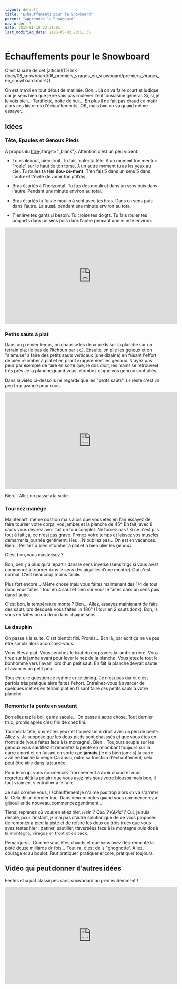 ```yaml
---
layout: default
title: "Échauffements pour le Snowboard"
parent: "Apprendre le Snowboard"
nav_order: 7
date: 2015-01-18 23:38:01
last_modified_date: 2020-05-02 23:51:35
---
```


# Échauffements pour le Snowboard

C'est la suite de cet [article]({%link docs/08_snowboard/06_premiers_virages_en_snowboard/premiers_virages_en_snowboard.md%}).

On est mardi en tout début de matinée. Bon... Là on va faire court et ludique car je sens bien que je ne vais pas soulever l'enthousiasme général. Si, si, je le vois bien... Tartiflette, boîte de nuit... En plus il ne fait pas chaud ce matin alors ces histoires d'échauffements...OK, mais bon on va quand même essayer...

## Idées

### Tête, Epaules et Genoux Pieds
À propos du [titre](https://youtu.be/57ivuBX1kLU?si=bI3xfPOcipMe5F3O&t=42){:target="_blank"}. Attention c'est un peu violent.

* Tu es debout, bien droit. Tu fais rouler ta tête. À un moment ton menton "roule" sur le haut de ton torse. À un autre moment tu as les yeux au ciel. Tu roules ta tête **dou-ce-ment**. T'en fais 5 dans un sens 5 dans l'autre et t'évite de vomir ton ptit'dej. 

* Bras écartés à l'horizontal. Tu fais des moulinet dans un sens puis dans l'autre. Pendant une minute environ au total.

* Bras écartés tu fais le moulin à vent avec tes bras. Dans un sens puis dans l'autre. Là aussi, pendant une minute environ au total.

* T'enlève tes gants si besoin. Tu croise tes doigts. Tu fais rouler tes poignets dans un sens puis dans l'autre pendant une minute environ.


<div align="center">
<iframe width="560" height="315" src="https://www.youtube.com/embed/FPs_w7J4_mo?si=n3wYzS8HoA30MW7_&amp;start=64" title="YouTube video player" frameborder="0" allow="accelerometer; autoplay; clipboard-write; encrypted-media; gyroscope; picture-in-picture; web-share" referrerpolicy="strict-origin-when-cross-origin" allowfullscreen></iframe>
</div>


### Petits sauts à plat
Dans un premier temps, on chausse les deux pieds sur la planche sur un terrain plat (le bas de Pitchoun par ex.). Ensuite, on plie les genoux et on "s'amuse" à faire des petits sauts verticaux (une dizaine) en faisant l'effort de bien retomber à plat et en pliant exagérément les genoux. N'ayez pas peur par exemple de faire en sorte que, le dos droit, les mains se retrouvent très près de la planche quand vous retombez et que vos genoux sont pliés. 

Dans la vidéo ci-dessous ne regarde que les "petits sauts". Le reste c'est un peu trop avancé pour nous.

<div align="center">
<iframe width="560" height="315" src="https://www.youtube.com/embed/7D6oZnJAFng?si=lA99uWsWuYWAIF8Z&amp;start=28" title="YouTube video player" frameborder="0" allow="accelerometer; autoplay; clipboard-write; encrypted-media; gyroscope; picture-in-picture; web-share" referrerpolicy="strict-origin-when-cross-origin" allowfullscreen></iframe>
</div>

Bien... Allez on passe à la suite.

### Tournez manège
Maintenant, même position mais alors que vous êtes en l'air essayez de faire tourner votre corps, vos jambes et la planche de 45°. En fait, avec 8 sauts vous devriez avoir fait un tour complet. Ne forcez pas ! Si ce n'est pas tout à fait ça, ce n'est pas grave. Prenez votre temps et laissez vos muscles démarrer la journée gentiment. Heu... N'oubliez pas... On est en vacances. Bien... Pensez à bien retomber à plat et à bien plier les genoux. 

C'est bon, vous masterisez ? 

Bon, ben y a plus qu'à repartir dans le sens inverse (sens trigo si vous aviez commencé à tourner dans le sens des aiguilles d'une montre). Oui c'est normal. C'est beaucoup moins facile.

Plus fort encore... Même chose mais vous faites maintenant des 1/4 de tour donc vous faites 1 tour en 4 saut et bien sûr vous le faites dans un sens puis dans l'autre.

C'est bon, la température monte ? Bien... Allez, essayez maintenant de faire des sauts lors desquels vous faites un 180° (1 tour en 2 sauts donx). Bon, là, vous en faites un ou deux dans chaque sens.



### Le dauphin
On passe à la suite. C'est bientôt fini. Promis... Bon là, par écrit ça ne va pas être simple alors accrochez-vous. 

Vous êtes à plat. Vous penchez le haut du corps vers la jambe arrière. Vous tirez sur la jambe avant pour lever le nez de la planche. Vous jetez le tout le bonhomme vers l'avant lors d'un petit saut. En fait la planche devrait sauter et avancer un petit peu. 

Tout est une question de rythme et de timing. Ce n'est pas dur et c'est parfois très pratique alors faites l'effort. Entraînez-vous à avancer de quelques mètres en terrain plat en faisant faire des petits sauts à votre planche.



### Remonter la pente en sautant
Bon allez raz le bol, ça me saoule... On passe à autre chose. Tout dernier truc, promis après c'est fini de chez fini. 

Tournez la tête, ouvrez les yeux et trouvez un endroit avec un peu de pente. Allez-y. Je suppose que les deux pieds sont chaussés et que vous êtes en front side (vous faites face à la montagne). Bien... Toujours souple sur les genoux vous sautillez et remontez la pente en retombant toujours sur la carre amont et en faisant en sorte que **jamais** (je dis bien jamais) la carre aval ne touche la neige. Ça aussi, outre sa fonction d'échauffement, cela peut être utile dans la journée. 

Pour le coup, vous commencez franchement à avoir chaud et vous regrettez déjà la polaire que vous avez mis sous votre blouson mais bon, il faut vraiment s'entraîner à le faire.

Je suis comme vous, l'échauffement je n'aime pas trop alors on va s'arrêter là. Cela dit un dernier truc. Dans deux minutes quand vous commencerez à glisouiller de nouveau, commencez gentiment...

Tiens, reprenez où vous en étiez hier. *Hein ? Quoi ? Kékidi ?* Oui, je suis désolé, pour l'instant, je n'ai pas d'autre solution que de de vous proposer de remonter à pied la piste et de refaire les deux ou trois trucs que vous avez testés hier : patiner, sautiller, traversées face à la montagne puis dos à la montagne, virages en front et en back. 

Remarquez... Comme vous êtes chauds et que vous avez déjà remonté la piste douze milliards de fois... Tout ça, c'est de la "gnognotte". Allez, courage et au boulot. Faut pratiquer, pratiquer encore, pratiquer toujours.



## Vidéo qui peut donner d'autres idées

Fentes et squat classiques sans snowboard au pied évidemment !

<div align="center">
<iframe width="560" height="315" src="https://www.youtube.com/embed/O1sqFSHiED8?si=GakMfZy-wzJU4mPM&amp;start=14" title="YouTube video player" frameborder="0" allow="accelerometer; autoplay; clipboard-write; encrypted-media; gyroscope; picture-in-picture; web-share" referrerpolicy="strict-origin-when-cross-origin" allowfullscreen></iframe>
</div>


